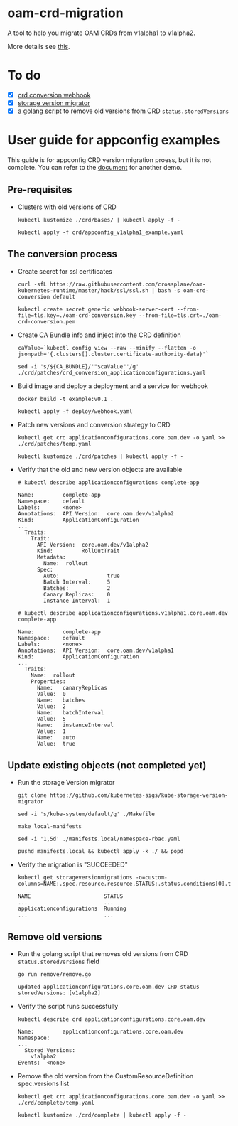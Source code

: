 # oam-crd-migration
A tool to help you migrate OAM CRDs from v1alpha1 to v1alpha2.

More details see [this](https://github.com/crossplane/oam-kubernetes-runtime/issues/108).

# To do
- [x] [crd conversion webhook](https://github.com/kubernetes/kubernetes/tree/master/test/images/agnhost)
- [x] [storage version migrator](https://github.com/kubernetes-sigs/kube-storage-version-migrator)
- [x] [a golang script](https://github.com/elastic/cloud-on-k8s/issues/2196) to remove old versions from CRD `status.storedVersions`

# User guide for appconfig examples
This guide is for appconfig CRD version migration proess, but it is not complete. You can refer to the [document](./sample/README.md) for another demo.
## Pre-requisites
- Clusters with old versions of CRD
    ```
    kubectl kustomize ./crd/bases/ | kubectl apply -f -
    
    kubectl apply -f crd/appconfig_v1alpha1_example.yaml
    ```
## The conversion process
- Create secret for ssl certificates
    ```
    curl -sfL https://raw.githubusercontent.com/crossplane/oam-kubernetes-runtime/master/hack/ssl/ssl.sh | bash -s oam-crd-conversion default
    
    kubectl create secret generic webhook-server-cert --from-file=tls.key=./oam-crd-conversion.key --from-file=tls.crt=./oam-crd-conversion.pem
    ```
- Create CA Bundle info and inject into the CRD definition
    ```
    caValue=`kubectl config view --raw --minify --flatten -o jsonpath='{.clusters[].cluster.certificate-authority-data}'`
    
    sed -i 's/${CA_BUNDLE}/'"$caValue"'/g' ./crd/patches/crd_conversion_applicationconfigurations.yaml
    ```
- Build image and deploy a deployment and a service for webhook
    ```
    docker build -t example:v0.1 .

    kubectl apply -f deploy/webhook.yaml
    ```
- Patch new versions and conversion strategy to CRD
    ```
    kubectl get crd applicationconfigurations.core.oam.dev -o yaml >> ./crd/patches/temp.yaml
  
    kubectl kustomize ./crd/patches | kubectl apply -f -
    ```
- Verify that the old and new version objects are available
    ```
    # kubectl describe applicationconfigurations complete-app
    
    Name:         complete-app
    Namespace:    default
    Labels:       <none>
    Annotations:  API Version:  core.oam.dev/v1alpha2
    Kind:         ApplicationConfiguration
    ...
      Traits:
        Trait:
          API Version:  core.oam.dev/v1alpha2
          Kind:         RollOutTrait
          Metadata:
            Name:  rollout
          Spec:
            Auto:               true
            Batch Interval:     5
            Batches:            2
            Canary Replicas:    0
            Instance Interval:  1
    
    # kubectl describe applicationconfigurations.v1alpha1.core.oam.dev complete-app
    
    Name:         complete-app
    Namespace:    default
    Labels:       <none>
    Annotations:  API Version:  core.oam.dev/v1alpha1
    Kind:         ApplicationConfiguration
    ...
      Traits:
        Name:  rollout
        Properties:
          Name:   canaryReplicas
          Value:  0
          Name:   batches
          Value:  2
          Name:   batchInterval
          Value:  5
          Name:   instanceInterval
          Value:  1
          Name:   auto
          Value:  true
    ```
## Update existing objects (not completed yet)
- Run the storage Version migrator
    ```
    git clone https://github.com/kubernetes-sigs/kube-storage-version-migrator
  
    sed -i 's/kube-system/default/g' ./Makefile
  
    make local-manifests
  
    sed -i '1,5d' ./manifests.local/namespace-rbac.yaml
  
    pushd manifests.local && kubectl apply -k ./ && popd
    ```
- Verify the migration is "SUCCEEDED"
    ```
    kubectl get storageversionmigrations -o=custom-columns=NAME:.spec.resource.resource,STATUS:.status.conditions[0].type
  
    NAME                       STATUS
    ...                        ...
    applicationconfigurations  Running
    ...                        ...
    ```
## Remove old versions
- Run the golang script that removes old versions from CRD `status.storedVersions` field
    ```
    go run remove/remove.go
  
    updated applicationconfigurations.core.oam.dev CRD status storedVersions: [v1alpha2]
    ```
- Verify the script runs successfully
    ```
    kubectl describe crd applicationconfigurations.core.oam.dev
  
    Name:         applicationconfigurations.core.oam.dev
    Namespace:    
    ...
      Stored Versions:
        v1alpha2
    Events:  <none>
    ```
- Remove the old version from the CustomResourceDefinition spec.versions list
    ```
    kubectl get crd applicationconfigurations.core.oam.dev -o yaml >> ./crd/complete/temp.yaml
  
    kubectl kustomize ./crd/complete | kubectl apply -f -
    ```